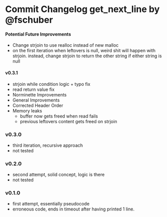# Commit Changelog get_next_line by @fschuber

#### Potential Future Improvements
- Change strjoin to use realloc instead of new malloc
- on the first iteration when leftovers is null, weird shit will happen with strjoin. instead, change strjoin to return the other string if either string is null

#### v0.3.1
- strjoin while condition logic + typo fix
- read return value fix
- Norminette Improvements
- General Improvements
- Corrected Header Order
- Memory leaks
	- buffer now gets freed when read fails
	- previous leftovers content gets freed on strjoin

### v0.3.0
- third iteration, recursive approach
- not tested

### v0.2.0
- second attempt, solid concept, logic is there
- not tested

### v0.1.0
- first attempt, essentially pseudocode
- erroneous code, ends in timeout after having printed 1 line.
